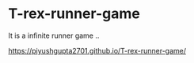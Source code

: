# T-rex-runner-game
It is a infinite runner game ..

https://piyushgupta2701.github.io/T-rex-runner-game/
